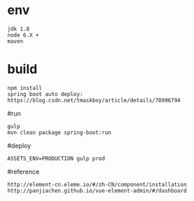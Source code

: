 # env
```
jdk 1.8
node 6.X +
maven
```

# build
```
npm install
spring boot auto deploy: https://blog.csdn.net/tmaskboy/article/details/78996794
```

#run
```
gulp
mvn clean package spring-boot:run
```

#deploy
```
ASSETS_ENV=PRODUCTION gulp prod
```

#reference
```
http://element-cn.eleme.io/#/zh-CN/component/installation
http://panjiachen.github.io/vue-element-admin/#/dashboard
```